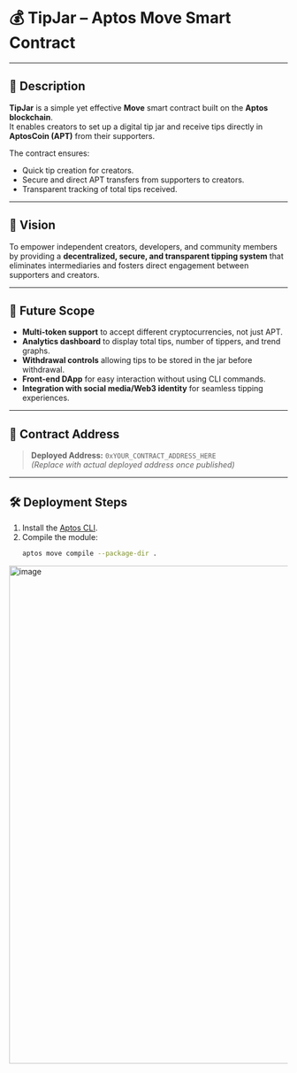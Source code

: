 # 💰 TipJar – Aptos Move Smart Contract

---

## 📜 Description  

**TipJar** is a simple yet effective **Move** smart contract built on the **Aptos blockchain**.  
It enables creators to set up a digital tip jar and receive tips directly in **AptosCoin (APT)** from their supporters.  

The contract ensures:  
- Quick tip creation for creators.  
- Secure and direct APT transfers from supporters to creators.  
- Transparent tracking of total tips received.  

---

## 🎯 Vision  

To empower independent creators, developers, and community members by providing a **decentralized, secure, and transparent tipping system** that eliminates intermediaries and fosters direct engagement between supporters and creators.  

---

## 🔮 Future Scope  

- **Multi-token support** to accept different cryptocurrencies, not just APT.  
- **Analytics dashboard** to display total tips, number of tippers, and trend graphs.  
- **Withdrawal controls** allowing tips to be stored in the jar before withdrawal.  
- **Front-end DApp** for easy interaction without using CLI commands.  
- **Integration with social media/Web3 identity** for seamless tipping experiences.  

---

## 📍 Contract Address  

> **Deployed Address:** `0xYOUR_CONTRACT_ADDRESS_HERE`  
*(Replace with actual deployed address once published)*

---

## 🛠 Deployment Steps  

1. Install the [Aptos CLI](https://aptos.dev/tools/aptos-cli/).  
2. Compile the module:  
   ```bash
   aptos move compile --package-dir .

<img width="1919" height="900" alt="image" src="https://github.com/user-attachments/assets/a1196a27-8be3-4e11-befe-5ee5efd23b4a" />
